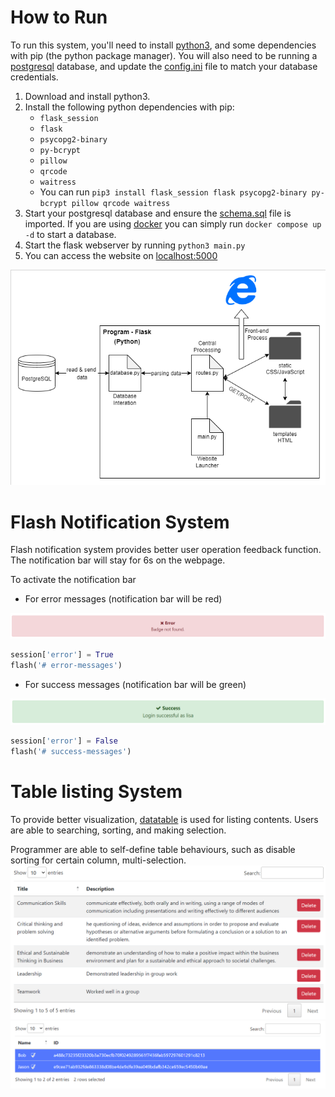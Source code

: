 # How to Run
To run this system, you'll need to install [python3](https://www.python.org/downloads/), and some dependencies with pip (the python package manager).
You will also need to be running a [postgresql](https://www.postgresql.org/) database, and update the [config.ini](/config.ini) file to match your database credentials.

1. Download and install python3.
2. Install the following python dependencies with pip:
	- `flask_session`
	- `flask`
	- `psycopg2-binary`
	- `py-bcrypt`
	- `pillow`
	- `qrcode`
    - `waitress`
	- You can run `pip3 install flask_session flask psycopg2-binary py-bcrypt pillow qrcode waitress`
3. Start your postgresql database and ensure the [schema.sql](/schema.sql) file is imported. If you are using [docker](https://docs.docker.com/get-docker/) you can simply run `docker compose up -d` to start a database.
4. Start the flask webserver by running `python3 main.py`
5. You can access the website on [localhost:5000](http://localhost:5000)

![system operation](./other/system.png)

# Flash Notification System
Flash notification system provides better user operation feedback function. 
The notification bar will stay for 6s on the webpage.

To activate the notification bar
- For error messages (notification bar will be red)

![error message](./other/error_message.png)
```python
session['error'] = True
flash('# error-messages')
```

- For success messages (notification bar will be green)

![success message](./other/success_message.png)
```python
session['error'] = False
flash('# success-messages')
```

# Table listing System
To provide better visualization, [datatable](https://datatables.net/) is used for listing contents.
Users are able to searching, sorting, and making selection.

Programmer are able to self-define table behaviours, such as disable sorting for certain column, multi-selection.
![datatable example](./other/datatable1.png)
![datatable example](./other/datatable2.png)